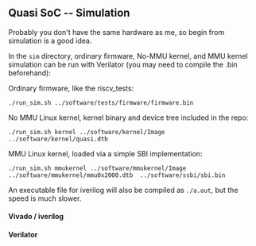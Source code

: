 ## Quasi SoC -- Simulation

Probably you don't have the same hardware as me, so begin from simulation is a good idea. 

In the `sim` directory, ordinary firmware, No-MMU kernel, and MMU kernel simulation can be run with Verilator (you may need to compile the .bin beforehand): 

Ordinary firmware, like the riscv_tests: 

`./run_sim.sh ../software/tests/firmware/firmware.bin`

No MMU Linux kernel, kernel binary and device tree included in the repo:

`./run_sim.sh kernel ../software/kernel/Image  ../software/kernel/quasi.dtb`

MMU Linux kernel, loaded via a simple SBI implementation: 

`./run_sim.sh mmukernel ../software/mmukernel/Image   ../software/mmukernel/mmu0x2000.dtb  ../software/ssbi/sbi.bin`

An executable file for iverilog will also be compiled as `./a.out`, but the speed is much slower. 



#### Vivado / iverilog



#### Verilator


